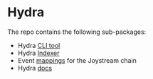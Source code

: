 # Hydra

The repo contains the following sub-packages:

* Hydra [CLI tool](substrate-query-framework/cli/)
* Hydra [Indexer](/substrate-query-framework/index-builder/)
* Event [mappings](joystream-query-node/) for the Joystream chain
* Hydra [docs](docs/)

